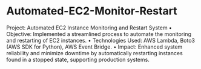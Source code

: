# Automated-EC2-Monitor-Restart

Project: Automated EC2 Instance Monitoring and Restart System
•	Objective: Implemented a streamlined process to automate the monitoring and restarting of EC2 instances.
•	Technologies Used: AWS Lambda, Boto3 (AWS SDK for Python), AWS Event Bridge.
•	Impact: Enhanced system reliability and minimize downtime by automatically restarting instances found in a stopped state, supporting production systems.
